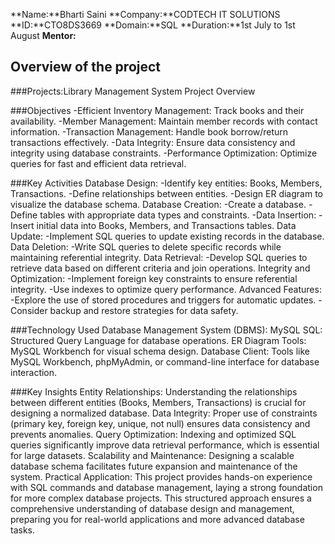 **Name:**Bharti Saini
**Company:**CODTECH IT SOLUTIONS
**ID:**CTO8DS3669
**Domain:**SQL
**Duration:**1st July to 1st August
**Mentor:**


## Overview of the project

###Projects:Library Management System Project Overview

###Objectives
-Efficient Inventory Management: Track books and their availability.
-Member Management: Maintain member records with contact information.
-Transaction Management: Handle book borrow/return transactions effectively.
-Data Integrity: Ensure data consistency and integrity using database constraints.
-Performance Optimization: Optimize queries for fast and efficient data retrieval.

###Key Activities
Database Design:
-Identify key entities: Books, Members, Transactions.
-Define relationships between entities.
-Design ER diagram to visualize the database schema.
Database Creation:
-Create a database.
-Define tables with appropriate data types and constraints.
-Data Insertion:
-Insert initial data into Books, Members, and Transactions tables.
Data Update:
-Implement SQL queries to update existing records in the database.
Data Deletion:
-Write SQL queries to delete specific records while maintaining referential integrity.
Data Retrieval:
-Develop SQL queries to retrieve data based on different criteria and join operations.
Integrity and Optimization:
-Implement foreign key constraints to ensure referential integrity.
-Use indexes to optimize query performance.
Advanced Features:
-Explore the use of stored procedures and triggers for automatic updates.
-Consider backup and restore strategies for data safety.

###Technology Used
Database Management System (DBMS): MySQL 
SQL: Structured Query Language for database operations.
ER Diagram Tools: MySQL Workbench for visual schema design.
Database Client: Tools like MySQL Workbench, phpMyAdmin, or command-line interface for database interaction.

###Key Insights
Entity Relationships: Understanding the relationships between different entities (Books, Members, Transactions) is crucial for designing a normalized database.
Data Integrity: Proper use of constraints (primary key, foreign key, unique, not null) ensures data consistency and prevents anomalies.
Query Optimization: Indexing and optimized SQL queries significantly improve data retrieval performance, which is essential for large datasets.
Scalability and Maintenance: Designing a scalable database schema facilitates future expansion and maintenance of the system.
Practical Application: This project provides hands-on experience with SQL commands and database management, laying a strong foundation for more complex database projects.
This structured approach ensures a comprehensive understanding of database design and management, preparing you for real-world applications and more advanced database tasks.
